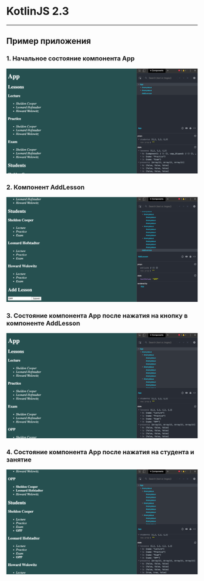 # KotlinJS 2.3
---
Пример приложения
-----------------------------------
### 1. Начальное состояние компонента App 
![1](./screenshots/1.png)
### 2. Компонент AddLesson
![2](./screenshots/2.png)
### 3. Состояние компонента App после нажатия на кнопку в компоненте AddLesson 
![3](./screenshots/3.png)
### 4. Состояние компонента App после нажатия на студента и занятие
![4](./screenshots/4.png)